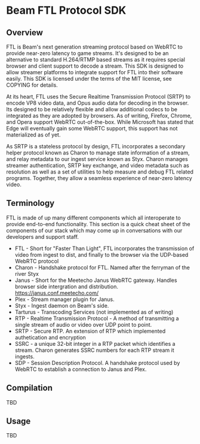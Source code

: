# Beam FTL Protocol SDK

## Overview
FTL is Beam's next generation streaming protocol based on WebRTC to provide near-zero latency to game streams. It's designed to be an alternative to standard H.264/RTMP based streams as it requires special browser and client support to decode a stream. This SDK is designed to allow streamer platforms to integrate support for FTL into their software easily. This SDK is licensed under the terms of the MIT license, see COPYING for details.

At its heart, FTL uses the Secure Realtime Transmission Protocol (SRTP) to encode VP8 video data, and Opus audio data for decoding in the browser. Its designed to be relatively flexible and allow additional codecs to be integrated as they are adopted by browsers. As of writing, Firefox, Chrome, and Opera support WebRTC out-of-the-box. While Microsoft has stated that Edge will eventually gain some WebRTC support, this support has not materialized as of yet.

As SRTP is a stateless protocol by design, FTL incorporates a secondary helper protocol known as Charon to manage state information of a stream, and relay metadata to our ingest service known as Styx. Charon manages streamer authentication, SRTP key exchange, and video metadata such as resolution as well as a set of utilities to help measure and debug FTL related programs. Together, they allow a seamless experience of near-zero latency video.

## Terminology

FTL is made of up many different components which all interoperate to provide end-to-end functionality. This section is a quick cheat sheet of the components of our stack which may come up in conversations with our developers and support staff.

* FTL - Short for "Faster Than Light", FTL incorporates the transmission of video from ingest to dist, and finally to the browser via the UDP-based WebRTC protocol
* Charon - Handshake protocol for FTL. Named after the ferryman of the river Styx
* Janus - Short for the Meetecho Janus WebRTC gateway. Handles browser side intergration and distribution. https://janus.conf.meetecho.com/
* Plex - Stream manager plugin for Janus.
* Styx - Ingest daemon on Beam's side.
* Tarturus - Transcoding Services (not implemented as of writing)
* RTP - Realtime Transmission Protocol - A method of transmitting a single stream of audio or video over UDP point to point.
* SRTP - Secure RTP. An extension of RTP which implemented authetication and encryption
* SSRC - a unique 32-bit integer in a RTP packet which identifies a stream. Charon generates SSRC numbers for each RTP stream it ingests.
* SDP - Session Description Protocol. A handshake protocol used by WebRTC to establish a connection to Janus and Plex.

## Compilation
TBD

## Usage
TBD
